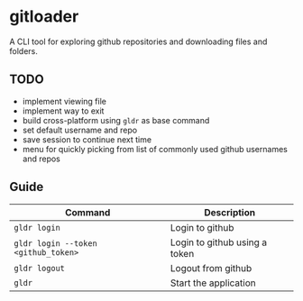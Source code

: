 # gitloader

A CLI tool for exploring github repositories and downloading files and folders.

## TODO

- implement viewing file
- implement way to exit
- build cross-platform using `gldr` as base command
- set default username and repo
- save session to continue next time
- menu for quickly picking from list of commonly used github usernames and repos

## Guide

| Command | Description |
| --- | --- |
| `gldr login` | Login to github |
| `gldr login --token <github_token>` | Login to github using a token |
| `gldr logout` | Logout from github |
| `gldr` | Start the application |

